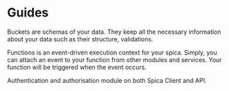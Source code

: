 # Guides

<doc-cards>
    <doc-card style="flex:1" title="Bucket" href="/docs/guide/bucket" image="/assets/artboard/bucket.svg">
        <p>Buckets are schemas of your data. They keep all the necessary information about your data such as their structure, validations.</p>
    </doc-card>
    <doc-card style="flex:1" title="Function" href="/docs/guide/function" image="/assets/artboard/functions.svg">
        <p>Functions is an event-driven execution context for your spica. Simply, you can attach an event to your function from other modules and services. Your function will be triggered when the event occurs.</p>
    </doc-card>
    <doc-card style="flex:1" title="Passport" href="/docs/guide/passport" image="/assets/artboard/policy.svg">
        <p>Authentication and authorisation module on both Spica Client and API.</p>
    </doc-card>
</doc-cards>
